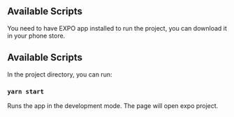 
## Available Scripts
You need to have EXPO app installed to run the project, you can download it in your phone store.

## Available Scripts

In the project directory, you can run:

### `yarn start`

Runs the app in the development mode.
The page will open expo project.<br />
